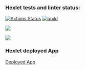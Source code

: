 ### Hexlet tests and linter status:
[![Actions Status](https://github.com/Kukuru5a/java-project-72/actions/workflows/hexlet-check.yml/badge.svg)](https://github.com/Kukuru5a/java-project-72/actions)
[![build](https://github.com/Kukuru5a/java-project-72/actions/workflows/build.yml/badge.svg)](https://github.com/Kukuru5a/java-project-72/actions/workflows/build.yml)

<a href="https://codeclimate.com/github/Kukuru5a/java-project-72/maintainability"><img src="https://api.codeclimate.com/v1/badges/f439a066b952ccfd6468/maintainability" /></a>

<a href="https://codeclimate.com/github/Kukuru5a/java-project-72/test_coverage"><img src="https://api.codeclimate.com/v1/badges/f439a066b952ccfd6468/test_coverage" /></a>


### Hexlet deployed App
[Deployed App]([https://dashboard.render.com/web/srv-ckpqva81hnes73eh5v0g/deploys/dep-ckpshog1hnes73eucl7g](https://roman-web-service-1.onrender.com))
